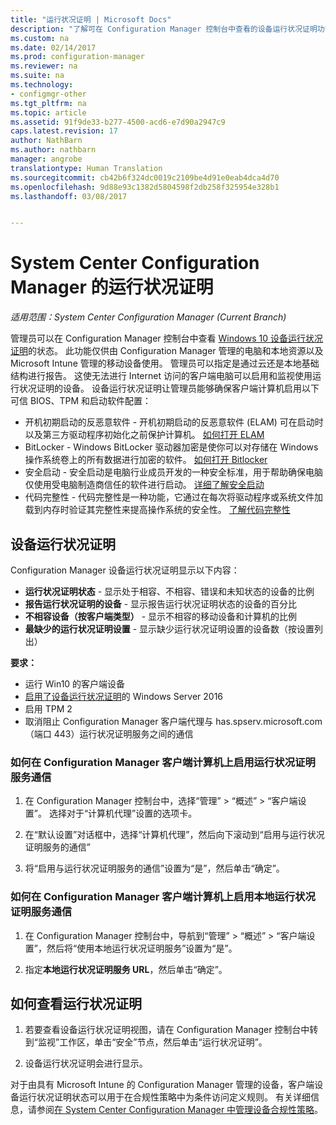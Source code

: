 ```yaml
---
title: "运行状况证明 | Microsoft Docs"
description: "了解可在 Configuration Manager 控制台中查看的设备运行状况证明功能。"
ms.custom: na
ms.date: 02/14/2017
ms.prod: configuration-manager
ms.reviewer: na
ms.suite: na
ms.technology:
- configmgr-other
ms.tgt_pltfrm: na
ms.topic: article
ms.assetid: 91f9de33-b277-4500-acd6-e7d90a2947c9
caps.latest.revision: 17
author: NathBarn
ms.author: nathbarn
manager: angrobe
translationtype: Human Translation
ms.sourcegitcommit: cb42b6f324dc0019c2109be4d91e0eab4dca4d70
ms.openlocfilehash: 9d88e93c1382d5804598f2db258f325954e328b1
ms.lasthandoff: 03/08/2017


---
```

# <a name="health-attestation-for-system-center-configuration-manager"></a>System Center Configuration Manager 的运行状况证明

*适用范围：System Center Configuration Manager (Current Branch)*

管理员可以在 Configuration Manager 控制台中查看 [Windows 10 设备运行状况证明](https://technet.microsoft.com/library/mt592023.aspx)的状态。  此功能仅供由 Configuration Manager 管理的电脑和本地资源以及 Microsoft Intune 管理的移动设备使用。 管理员可以指定是通过云还是本地基础结构进行报告。 这使无法进行 Internet 访问的客户端电脑可以启用和监视使用运行状况证明的设备。 设备运行状况证明让管理员能够确保客户端计算机启用以下可信 BIOS、TPM 和启动软件配置：  

-   开机初期启动的反恶意软件 - 开机初期启动的反恶意软件 (ELAM) 可在启动时以及第三方驱动程序初始化之前保护计算机。 [如何打开 ELAM](https://gallery.technet.microsoft.com/How-to-turn-on-Early-84552ec5)  
-   BitLocker - Windows BitLocker 驱动器加密是使你可以对存储在 Windows 操作系统卷上的所有数据进行加密的软件。  [如何打开 Bitlocker](https://gallery.technet.microsoft.com/How-to-turn-on-BitLocker-34294d3d)  
-   安全启动 - 安全启动是电脑行业成员开发的一种安全标准，用于帮助确保电脑仅使用受电脑制造商信任的软件进行启动。 [详细了解安全启动](https://technet.microsoft.com/library/hh824987.aspx)  
-   代码完整性 - 代码完整性是一种功能，它通过在每次将驱动程序或系统文件加载到内存时验证其完整性来提高操作系统的安全性。 [了解代码完整性](https://technet.microsoft.com/library/dd348642.aspx)  


##  <a name="device-health-attestation"></a>设备运行状况证明  
 Configuration Manager 设备运行状况证明显示以下内容：  

-   **运行状况证明状态** - 显示处于相容、不相容、错误和未知状态的设备的比例  
-   **报告运行状况证明的设备** - 显示报告运行状况证明状态的设备的百分比  
-   **不相容设备（按客户端类型）** - 显示不相容的移动设备和计算机的比例  
-   **最缺少的运行状况证明设置** - 显示缺少运行状况证明设置的设备数（按设置列出）  

 **要求：**  

-   运行 Win10 的客户端设备  
-   [启用了设备运行状况证明](https://technet.microsoft.com/windows-server-docs/security/device-health-attestation)的 Windows Server 2016
-    启用 TPM 2  
-   取消阻止 Configuration Manager 客户端代理与 has.spserv.microsoft.com（端口 443）运行状况证明服务之间的通信

### <a name="how-to-enable-health-attestation-service-communication-on-configuration-manager-client-computers"></a>如何在 Configuration Manager 客户端计算机上启用运行状况证明服务通信  

1.  在 Configuration Manager 控制台中，选择“管理” > “概述” > “客户端设置”。  选择对于“计算机代理”设置的选项卡。  

2.  在“默认设置”对话框中，选择“计算机代理”，然后向下滚动到“启用与运行状况证明服务的通信”  

3.  将“启用与运行状况证明服务的通信”设置为“是”，然后单击“确定”。  

### <a name="how-to-enable-on-premises-health-attestation-service-communication-on-configuration-manager-client-computers"></a>如何在 Configuration Manager 客户端计算机上启用本地运行状况证明服务通信


1. 在 Configuration Manager 控制台中，导航到“管理” > “概述” > “客户端设置”，然后将“使用本地运行状况证明服务”设置为“是”。


2. 指定**本地运行状况证明服务 URL**，然后单击“确定”。

## <a name="how-to-view-health-attestation"></a>如何查看运行状况证明  


1.  若要查看设备运行状况证明视图，请在 Configuration Manager 控制台中转到“监视”工作区，单击“安全”节点，然后单击“运行状况证明”。  

2.  设备运行状况证明会进行显示。  

 对于由具有 Microsoft Intune 的 Configuration Manager 管理的设备，客户端设备运行状况证明状态可以用于在合规性策略中为条件访问定义规则。 有关详细信息，请参阅[在 System Center Configuration Manager 中管理设备合规性策略](/sccm/protect/deploy-use/device-compliance-policies)。  

